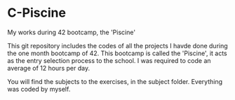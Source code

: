 # C-Piscine
My works during 42 bootcamp, the 'Piscine'


This git repository includes the codes of all the projects I havde done during the one month bootcamp of 42. This bootcamp is called the 'Piscine', it acts as the entry selection process to the school. I was required to code an average of 12 hours per day. 

You will find the subjects to the exercises, in the subject folder. Everything was coded by myself.
